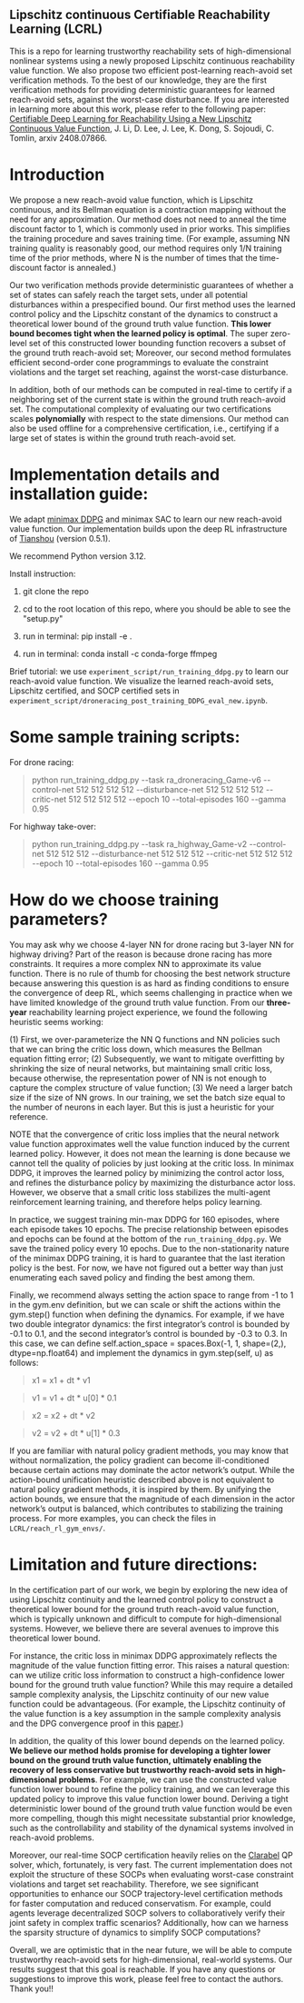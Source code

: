 ## Lipschitz continuous Certifiable Reachability Learning (LCRL)

This is a repo for learning trustworthy reachability sets of high-dimensional nonlinear systems using a newly proposed Lipschitz continuous reachability value function. We also propose two efficient post-learning reach-avoid set verification methods. To the best of our knowledge, they are the first verification methods for providing deterministic guarantees for learned reach-avoid sets, against the worst-case disturbance. If you are interested in learning more about this work, please refer to the following paper: [Certifiable Deep Learning for Reachability Using a New Lipschitz Continuous Value Function](https://arxiv.org/abs/2408.07866), J. Li, D. Lee, J. Lee, K. Dong, S. Sojoudi, C. Tomlin, arxiv 2408.07866.


# Introduction

We propose a new reach-avoid value function, which is Lipschitz continuous, and its Bellman equation is a contraction mapping without the need for any approximation. Our method does not need to anneal the time discount factor to 1, which is commonly used in prior works. This simplifies the training procedure and saves training time. (For example, assuming NN training quality is reasonably good, our method requires only 1/N training time of the prior methods, where N is the number of times that the time-discount factor is annealed.) 

Our two verification methods provide deterministic guarantees of whether a set of states can safely reach the target sets, under all potential disturbances within a prespecified bound. Our first method uses the learned control policy and the Lipschitz constant of the dynamics to construct a theoretical lower bound of the ground truth value function. **This lower bound becomes tight when the learned policy is optimal**. The super zero-level set of this constructed lower bounding function recovers a subset of the ground truth reach-avoid set; Moreover, our second method formulates efficient second-order cone programmings to evaluate the constraint violations and the target set reaching, against the worst-case disturbance. 

In addition, both of our methods can be computed in real-time to certify if a neighboring set of the current state is within the ground truth reach-avoid set. The computational complexity of evaluating our two certifications scales **polynomially** with respect to the state dimensions. Our method can also be used offline for a comprehensive certification, i.e., certifying if a large set of states is within the ground truth reach-avoid set.



# Implementation details and installation guide:

We adapt [minimax DDPG](http://aima.eecs.berkeley.edu/~russell/papers/aaai19-marl.pdf) and minimax SAC to learn our new reach-avoid value function. Our implementation builds upon the deep RL infrastructure of [Tianshou](https://github.com/thu-ml/tianshou) (version 0.5.1).  

We recommend Python version 3.12. 

Install instruction:

1. git clone the repo

2. cd to the root location of this repo, where you should be able to see the "setup.py"

3. run in terminal: pip install -e .

4. run in terminal: conda install -c conda-forge ffmpeg

Brief tutorial: we use `experiment_script/run_training_ddpg.py` to learn our reach-avoid value function. We visualize the learned reach-avoid sets, Lipschitz certified, and SOCP certified sets in `experiment_script/droneracing_post_training_DDPG_eval_new.ipynb`. 

# Some sample training scripts:

For drone racing: 

> python run_training_ddpg.py --task ra_droneracing_Game-v6 --control-net 512 512 512 512 --disturbance-net 512 512 512 512 --critic-net 512 512 512 512 --epoch 10 --total-episodes 160 --gamma 0.95

For highway take-over: 

> python run_training_ddpg.py --task ra_highway_Game-v2 --control-net 512 512 512 --disturbance-net 512 512 512 --critic-net 512 512 512 --epoch 10 --total-episodes 160 --gamma 0.95

# How do we choose training parameters?

You may ask why we choose 4-layer NN for drone racing but 3-layer NN for highway driving? Part of the reason is because drone racing has more constraints. It requires a more complex NN to approximate its value function. There is no rule of thumb for choosing the best network structure because answering this question is as hard as finding conditions to ensure the convergence of deep RL, which seems challenging in practice when we have limited knowledge of the ground truth value function. From our **three-year** reachability learning project experience, we found the following heuristic seems working: 

(1) First, we over-parameterize the NN Q functions and NN policies such that we can bring the critic loss down, which measures the Bellman equation fitting error;
(2) Subsequently, we want to mitigate overfitting by shrinking the size of neural networks, but maintaining small critic loss, because otherwise, the representation power of NN is not enough to capture the complex structure of value function;
(3) We need a larger batch size if the size of NN grows. In our training, we set the batch size equal to the number of neurons in each layer. But this is just a heuristic for your reference. 

NOTE that the convergence of critic loss implies that the neural network value function approximates well the value function induced by the current learned policy. However, it does not mean the learning is done because we cannot tell the quality of policies by just looking at the critic loss. In minimax DDPG, it improves the learned policy by minimizing the control actor loss, and refines the disturbance policy by maximizing the disturbance actor loss. However, we observe that a small critic loss stabilizes the multi-agent reinforcement learning training, and therefore helps policy learning. 

In practice, we suggest training min-max DDPG for 160 episodes, where each episode takes 10 epochs. The precise relationship between episodes and epochs can be found at the bottom of the `run_training_ddpg.py`. We save the trained policy every 10 epochs. Due to the non-stationarity nature of the minimax DDPG training, it is hard to guarantee that the last iteration policy is the best. For now, we have not figured out a better way than just enumerating each saved policy and finding the best among them. 

Finally, we recommend always setting the action space to range from -1 to 1 in the gym.env definition, but we can scale or shift the actions within the gym.step() function when defining the dynamics. For example, if we have two double integrator dynamics: the first integrator’s control is bounded by -0.1 to 0.1, and the second integrator’s control is bounded by -0.3 to 0.3. In this case, we can define self.action_space = spaces.Box(-1, 1, shape=(2,), dtype=np.float64) and implement the dynamics in gym.step(self, u) as follows:

> x1 = x1 + dt * v1

> v1 = v1 + dt * u[0] * 0.1

> x2 = x2 + dt * v2

> v2 = v2 + dt * u[1] * 0.3

If you are familiar with natural policy gradient methods, you may know that without normalization, the policy gradient can become ill-conditioned because certain actions may dominate the actor network’s output. While the action-bound unification heuristic described above is not equivalent to natural policy gradient methods, it is inspired by them. By unifying the action bounds, we ensure that the magnitude of each dimension in the actor network’s output is balanced, which contributes to stabilizing the training process. For more examples, you can check the files in `LCRL/reach_rl_gym_envs/`.

# Limitation and future directions:
In the certification part of our work, we begin by exploring the new idea of using Lipschitz continuity and the learned control policy to construct a theoretical lower bound for the ground truth reach-avoid value function, which is typically unknown and difficult to compute for high-dimensional systems. However, we believe there are several avenues to improve this theoretical lower bound. 

For instance, the critic loss in minimax DDPG approximately reflects the magnitude of the value function fitting error. This raises a natural question: can we utilize critic loss information to construct a high-confidence lower bound for the ground truth value function? While this may require a detailed sample complexity analysis, the Lipschitz continuity of our new value function could be advantageous. (For example, the Lipschitz continuity of the value function is a key assumption in the sample complexity analysis and the DPG convergence proof in this [paper](https://proceedings.mlr.press/v180/xiong22a/xiong22a.pdf).) 

In addition, the quality of this lower bound depends on the learned policy. **We believe our method holds promise for developing a tighter lower bound on the ground truth value function, ultimately enabling the recovery of less conservative but trustworthy reach-avoid sets in high-dimensional problems**. For example, we can use the constructed value function lower bound to refine the policy training, and we can leverage this updated policy to improve this value function lower bound. Deriving a tight deterministic lower bound of the ground truth value function would be even more compelling, though this might necessitate substantial prior knowledge, such as the controllability and stability of the dynamical systems involved in reach-avoid problems.


Moreover, our real-time SOCP certification heavily relies on the [Clarabel](https://clarabel.org/stable/examples/py/example_socp/) QP solver, which, fortunately, is very fast. The current implementation does not exploit the structure of these SOCPs when evaluating worst-case constraint violations and target set reachability. Therefore, we see significant opportunities to enhance our SOCP trajectory-level certification methods for faster computation and reduced conservatism. For example, could agents leverage decentralized SOCP solvers to collaboratively verify their joint safety in complex traffic scenarios? Additionally, how can we harness the sparsity structure of dynamics to simplify SOCP computations?


Overall, we are optimistic that in the near future, we will be able to compute trustworthy reach-avoid sets for high-dimensional, real-world systems. Our results suggest that this goal is reachable. If you have any questions or suggestions to improve this work, please feel free to contact the authors. Thank you!!


